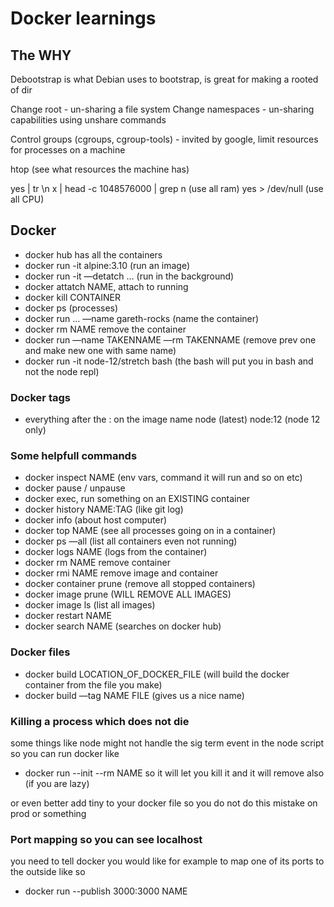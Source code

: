 # Docker learnings

## The WHY

Debootstrap is what Debian uses to bootstrap, is great for making a rooted of dir

Change root - un-sharing a file system
Change namespaces - un-sharing capabilities using unshare commands

Control groups (cgroups, cgroup-tools) - invited by google, limit resources for processes on a machine

htop (see what resources the machine has)

yes | tr \\n x | head -c 1048576000 | grep n (use all ram)
yes > /dev/null (use all CPU)

## Docker

- docker hub has all the containers
- docker run -it alpine:3.10 (run an image)
- docker run -it —detatch … (run in the background)
- docker attatch NAME, attach to running
- docker kill CONTAINER
- docker ps (processes)
- docker run … —name gareth-rocks (name the container)
- docker rm NAME remove the container
- docker run —name TAKENNAME —rm TAKENNAME (remove prev one and make new one with same name)
- docker run -it node-12/stretch bash (the bash will put you in bash and not the node repl)

### Docker tags

- everything after the : on the image name node (latest) node:12 (node 12 only)

### Some helpfull commands

- docker inspect NAME (env vars, command it will run and so on etc)
- docker pause / unpause
- docker exec, run something on an EXISTING container
- docker history NAME:TAG (like git log)
- docker info (about host computer)
- docker top NAME (see all processes going on in a container)
- docker ps —all (list all containers even not running)
- docker logs NAME (logs from the container)
- docker rm NAME remove container
- docker rmi NAME remove image and container
- docker container prune (remove all stopped containers)
- docker image prune (WILL REMOVE ALL IMAGES)
- docker image ls (list all images)
- docker restart NAME
- docker search NAME (searches on docker hub)

### Docker files

- docker build LOCATION_OF_DOCKER_FILE (will build the docker container from the file you make)
- docker build —tag NAME FILE (gives us a nice name)

### Killing a process which does not die

some things like node might not handle the sig term event in the node script so you
can run docker like

- docker run --init --rm NAME so it will let you kill it and it will remove also (if you are lazy)

or even better add tiny to your docker file so you do not do this mistake on prod or something

### Port mapping so you can see localhost

you need to tell docker you would like for example to map one of its ports to the outside
like so

- docker run --publish 3000:3000 NAME
